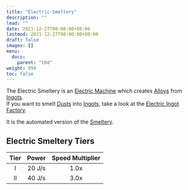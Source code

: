 ```yaml
---
title: "Electric-Smeltery"
description: ""
lead: ""
date: 2021-12-27T00:00:00+08:00
lastmod: 2021-12-27T00:00:00+08:00
draft: false
images: []
menu: 
  docs:
    parent: "tbd"
weight: 999
toc: false
---
```


The Electric Smeltery is an [Electric Machine](/docs/slimefun/electric-machines) which creates [Alloys](/docs/slimefun/ingots#alloys) from [Ingots](/docs/slimefun/ingots).  
If you want to smelt [Dusts](/docs/slimefun/dusts) into [Ingots](/docs/slimefun/ingots), take a look at the [Electric Ingot Factory](/docs/slimefun/electric-ingot-factory).

It is the automated version of the [Smeltery](/docs/slimefun/smeltery).

## Electric Smeltery Tiers

| Tier | Power  | Speed Multiplier |
| :--: | :----: | :--------------: |
| I    | 20 J/s | 1.0x             |
| II   | 40 J/s | 3.0x             |
